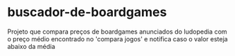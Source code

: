 # buscador-de-boardgames
Projeto que compara preços de boardgames anunciados do ludopedia com o preço médio encontrado no 'compara jogos' e notifica caso o valor esteja abaixo da média
